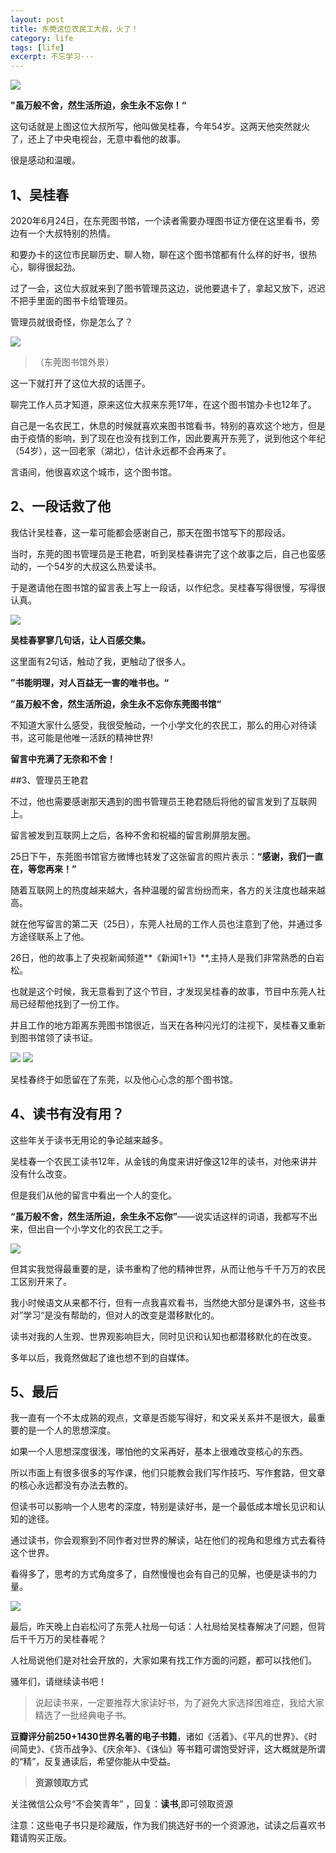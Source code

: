 ```yaml
---
layout: post
title: 东莞这位农民工大叔，火了！
category: life
tags: [life]
excerpt: 不忘学习···
---
```


![](http://favorites.ren/assets/images/2020/it/dashu/dashu01.jpg)

**"虽万般不舍，然生活所迫，余生永不忘你！“**

这句话就是上图这位大叔所写，他叫做吴桂春，今年54岁。这两天他突然就火了，还上了中央电视台，无意中看他的故事。

很是感动和温暖。

## 1、吴桂春

2020年6月24日，在东莞图书馆，一个读者需要办理图书证方便在这里看书，旁边有一个大叔特别的热情。

和要办卡的这位市民聊历史、聊人物，聊在这个图书馆都有什么样的好书，很热心，聊得很起劲。

过了一会，这位大叔就来到了图书管理员这边，说他要退卡了，拿起又放下，迟迟不把手里面的图书卡给管理员。

管理员就很奇怪，你是怎么了？

![](http://favorites.ren/assets/images/2020/it/dashu/dashu02.jpg)

>（东莞图书馆外景）

这一下就打开了这位大叔的话匣子。

聊完工作人员才知道，原来这位大叔来东莞17年，在这个图书馆办卡也12年了。

自己是一名农民工，休息的时候就喜欢来图书馆看书，特别的喜欢这个地方，但是由于疫情的影响，到了现在也没有找到工作，因此要离开东莞了，说到他这个年纪（54岁），这一回老家（湖北），估计永远都不会再来了。

言语间，他很喜欢这个城市，这个图书馆。

## 2、一段话救了他

我估计吴桂春，这一辈可能都会感谢自己，那天在图书馆写下的那段话。

当时，东莞的图书管理员是王艳君，听到吴桂春讲完了这个故事之后，自己也蛮感动的，一个54岁的大叔这么热爱读书。

于是邀请他在图书馆的留言表上写上一段话，以作纪念。吴桂春写得很慢，写得很认真。

![](http://favorites.ren/assets/images/2020/it/dashu/dashu03.jpg)

**吴桂春寥寥几句话，让人百感交集。**

这里面有2句话，触动了我，更触动了很多人。

**”书能明理，对人百益无一害的唯书也。“**

**”虽万般不舍，然生活所迫，余生永不忘你东莞图书馆“**

不知道大家什么感受，我很受触动，一个小学文化的农民工，那么的用心对待读书，这可能是他唯一活跃的精神世界!

**留言中充满了无奈和不舍！**

##3、管理员王艳君

不过，他也需要感谢那天遇到的图书管理员王艳君随后将他的留言发到了互联网上。

留言被发到互联网上之后，各种不舍和祝福的留言刷屏朋友圈。

25日下午，东莞图书馆官方微博也转发了这张留言的照片表示：**“感谢，我们一直在，等您再来！”**

随着互联网上的热度越来越大，各种温暖的留言纷纷而来，各方的关注度也越来越高。

就在他写留言的第二天（25日），东莞人社局的工作人员也注意到了他，并通过多方途径联系上了他。

26日，他的故事上了央视新闻频道**《新闻1+1》**,主持人是我们非常熟悉的白岩松。

也就是这个时候，我无意看到了这个节目，才发现吴桂春的故事，节目中东莞人社局已经帮他找到了一份工作。

并且工作的地方距离东莞图书馆很近，当天在各种闪光灯的注视下，吴桂春又重新到图书馆领了读书证。

![](http://favorites.ren/assets/images/2020/it/dashu/dashu04.jpg)
![](http://favorites.ren/assets/images/2020/it/dashu/dashu05.jpg)

吴桂春终于如愿留在了东莞，以及他心心念的那个图书馆。

## 4、读书有没有用？

这些年关于读书无用论的争论越来越多。

吴桂春一个农民工读书12年，从金钱的角度来讲好像这12年的读书，对他来讲并没有什么改变。

但是我们从他的留言中看出一个人的变化。

**“虽万般不舍，然生活所迫，余生永不忘你”**——说实话这样的词语，我都写不出来，但出自一个小学文化的农民工之手。

![](http://favorites.ren/assets/images/2020/it/dashu/dashu06.jpg)

但其实我觉得最重要的是，读书重构了他的精神世界，从而让他与千千万万的农民工区别开来了。

我小时候语文从来都不行，但有一点我喜欢看书，当然绝大部分是课外书，这些书对”学习“是没有帮助的，但对人的改变是潜移默化的。

读书对我的人生观、世界观影响巨大，同时见识和认知也都潜移默化的在改变。

多年以后，我竟然做起了谁也想不到的自媒体。

## 5、最后

我一直有一个不太成熟的观点，文章是否能写得好，和文采关系并不是很大，最重要的是一个人的思想深度。

如果一个人思想深度很浅，哪怕他的文采再好，基本上很难改变核心的东西。

所以市面上有很多很多的写作课，他们只能教会我们写作技巧、写作套路，但文章的核心永远都没有办法去教的。

但读书可以影响一个人思考的深度，特别是读好书，是一个最低成本增长见识和认知的途径。

通过读书，你会观察到不同作者对世界的解读，站在他们的视角和思维方式去看待这个世界。

看得多了，思考的方式角度多了，自然慢慢也会有自己的见解，也便是读书的力量。

![](http://favorites.ren/assets/images/2020/it/dashu/dashu07.jpg)

最后，昨天晚上白岩松问了东莞人社局一句话：人社局给吴桂春解决了问题，但背后千千万万的吴桂春呢？

人社局说他们是对社会开放的，大家如果有找工作方面的问题，都可以找他们。

骚年们，请继续读书吧！


>说起读书来，一定要推荐大家读好书，为了避免大家选择困难症，我给大家精选了一批经典电子书。

**豆瓣评分前250+1430世界名著的电子书籍**，诸如《活着》、《平凡的世界》、《时间简史》、《货币战争》、《庆余年》、《诛仙》等书籍可谓饱受好评，这大概就是所谓的“精”，反复通读后，希望你能从中受益。

>**资源领取方式** 

关注微信公众号“不会笑青年” ，回复：**读书**,即可领取资源

注意：这些电子书只是珍藏版，作为我们挑选好书的一个资源池，试读之后喜欢书籍请购买正版。



